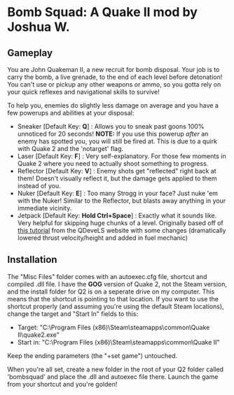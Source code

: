 # Bomb Squad: A Quake II mod by Joshua W.

## Gameplay

You are John Quakeman II, a new recruit for bomb disposal. Your job is to carry the bomb, a live grenade, to the end of each level before detonation! 
You can't use or pickup any other weapons or ammo, so you gotta rely on your quick reflexes and navigational skills to survive!

To help you, enemies do slightly less damage on average and you have a few powerups and abilities at your disposal:

* Sneaker [Default Key: **Q**] : Allows you to sneak past goons 100% unnoticed for 20 seconds! **NOTE:** If you use this powerup *after* an enemy has spotted you, you will still be fired at. This is due to a quirk with Quake 2 and the 'notarget' flag.
* Laser [Default Key: **F**] : Very self-explanatory. For those few moments in Quake 2 where you need to actually shoot something to progress.
* Reflector [Default Key: **V**] : Enemy shots get "reflected" right back at them! Doesn't visually reflect it, but the damage gets applied to them instead of you.
* Nuker [Default Key: **E**] : Too many Strogg in your face? Just nuke 'em with the Nuker! Similar to the Reflector, but blasts away anything in your immediate vicinity.
* Jetpack [Default Key: **Hold Ctrl+Space**] : Exactly what it sounds like. Very helpful for skipping huge chunks of a level. Originally based off of [this tutorial](https://www.quakewiki.net/archives/qdevels/quake2/17_1_98.html) from the QDeveLS website with some changes (dramatically lowered thrust velocity/height and added in fuel mechanic)

## Installation

The "Misc Files" folder comes with an autoexec.cfg file, shortcut and compiled .dll file. I have the **GOG** version of Quake 2, not the Steam version, and the install folder for Q2 is on a seperate drive on my computer. This means that the shortcut is pointing to that location. If you want to use the shortcut properly (and assuming you're using the default Steam locations), change the target and "Start In" fields to this:

* Target: "C:\Program Files (x86)\Steam\steamapps\common\Quake II\quake2.exe"
* Start in: "C:\Program Files (x86)\Steam\steamapps\common\Quake II"

Keep the ending parameters (the "+set game") untouched.

When you're all set, create a new folder in the root of your Q2 folder called 'bombsquad' and place the .dll and autoexec file there. Launch the game from your shortcut and you're golden!
